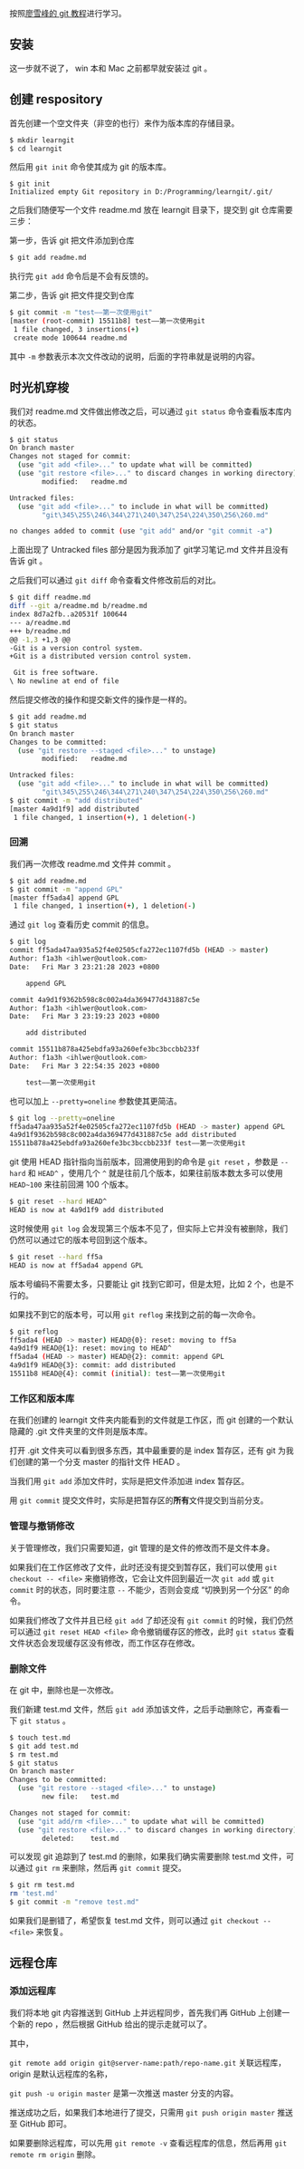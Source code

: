 按照[廖雪峰的 git 教程](https://www.liaoxuefeng.com/wiki/896043488029600)进行学习。

## 安装

这一步就不说了， win 本和 Mac 之前都早就安装过 git 。

## 创建 respository

首先创建一个空文件夹（非空的也行）来作为版本库的存储目录。

```sh
$ mkdir learngit
$ cd learngit
```

然后用 `git init` 命令使其成为 git 的版本库。

```shell
$ git init
Initialized empty Git repository in D:/Programming/learngit/.git/
```

之后我们随便写一个文件 readme.md 放在 learngit 目录下，提交到 git 仓库需要三步：

第一步，告诉 git 把文件添加到仓库

```sh
$ git add readme.md
```

执行完 `git add` 命令后是不会有反馈的。

第二步，告诉 git 把文件提交到仓库

```sh
$ git commit -m "test——第一次使用git"
[master (root-commit) 15511b8] test——第一次使用git
 1 file changed, 3 insertions(+)
 create mode 100644 readme.md
```

其中 `-m` 参数表示本次文件改动的说明，后面的字符串就是说明的内容。

## 时光机穿梭

我们对 readme.md 文件做出修改之后，可以通过 `git status` 命令查看版本库内的状态。

```sh
$ git status
On branch master
Changes not staged for commit:
  (use "git add <file>..." to update what will be committed)
  (use "git restore <file>..." to discard changes in working directory)
        modified:   readme.md

Untracked files:
  (use "git add <file>..." to include in what will be committed)
        "git\345\255\246\344\271\240\347\254\224\350\256\260.md"

no changes added to commit (use "git add" and/or "git commit -a")
```

上面出现了 Untracked files 部分是因为我添加了 git学习笔记.md 文件并且没有告诉 git 。

之后我们可以通过 `git diff` 命令查看文件修改前后的对比。

```sh
$ git diff readme.md
diff --git a/readme.md b/readme.md
index 8d7a2fb..a20531f 100644
--- a/readme.md
+++ b/readme.md
@@ -1,3 +1,3 @@
-Git is a version control system.
+Git is a distributed version control system.

 Git is free software.
\ No newline at end of file
```

然后提交修改的操作和提交新文件的操作是一样的。

```sh
$ git add readme.md
$ git status
On branch master
Changes to be committed:
  (use "git restore --staged <file>..." to unstage)
        modified:   readme.md

Untracked files:
  (use "git add <file>..." to include in what will be committed)
        "git\345\255\246\344\271\240\347\254\224\350\256\260.md"
$ git commit -m "add distributed"
[master 4a9d1f9] add distributed
 1 file changed, 1 insertion(+), 1 deletion(-)
```

### 回溯

我们再一次修改 readme.md 文件并 commit 。

```sh
$ git add readme.md
$ git commit -m "append GPL"
[master ff5ada4] append GPL
 1 file changed, 1 insertion(+), 1 deletion(-)
```

通过 `git log` 查看历史 commit 的信息。

```sh
$ git log
commit ff5ada47aa935a52f4e02505cfa272ec1107fd5b (HEAD -> master)
Author: f1a3h <ihlwer@outlook.com>
Date:   Fri Mar 3 23:21:28 2023 +0800

    append GPL

commit 4a9d1f9362b598c8c002a4da369477d431887c5e
Author: f1a3h <ihlwer@outlook.com>
Date:   Fri Mar 3 23:19:23 2023 +0800

    add distributed

commit 15511b878a425ebdfa93a260efe3bc3bccbb233f
Author: f1a3h <ihlwer@outlook.com>
Date:   Fri Mar 3 22:54:35 2023 +0800

    test——第一次使用git
```

也可以加上 `--pretty=oneline` 参数使其更简洁。

```sh
$ git log --pretty=oneline
ff5ada47aa935a52f4e02505cfa272ec1107fd5b (HEAD -> master) append GPL
4a9d1f9362b598c8c002a4da369477d431887c5e add distributed
15511b878a425ebdfa93a260efe3bc3bccbb233f test——第一次使用git
```

git 使用 HEAD 指针指向当前版本，回溯使用到的命令是 `git reset` ，参数是 `--hard` 和 `HEAD^` ，使用几个 `^` 就是往前几个版本，如果往前版本数太多可以使用 `HEAD~100` 来往前回溯 100 个版本。

```sh
$ git reset --hard HEAD^
HEAD is now at 4a9d1f9 add distributed
```

这时候使用 `git log` 会发现第三个版本不见了，但实际上它并没有被删除，我们仍然可以通过它的版本号回到这个版本。

```sh
$ git reset --hard ff5a
HEAD is now at ff5ada4 append GPL
```

版本号编码不需要太多，只要能让 git 找到它即可，但是太短，比如 2 个，也是不行的。

如果找不到它的版本号，可以用 `git reflog` 来找到之前的每一次命令。

```sh
$ git reflog
ff5ada4 (HEAD -> master) HEAD@{0}: reset: moving to ff5a
4a9d1f9 HEAD@{1}: reset: moving to HEAD^
ff5ada4 (HEAD -> master) HEAD@{2}: commit: append GPL
4a9d1f9 HEAD@{3}: commit: add distributed
15511b8 HEAD@{4}: commit (initial): test——第一次使用git
```

### 工作区和版本库

在我们创建的 learngit 文件夹内能看到的文件就是工作区，而 git 创建的一个默认隐藏的 .git 文件夹里的文件则是版本库。

打开 .git 文件夹可以看到很多东西，其中最重要的是 index 暂存区，还有 git 为我们创建的第一个分支 master 的指针文件 HEAD 。

当我们用 `git add` 添加文件时，实际是把文件添加进 index 暂存区。

用 `git commit` 提交文件时，实际是把暂存区的**所有**文件提交到当前分支。

### 管理与撤销修改

关于管理修改，我们只需要知道，git 管理的是文件的修改而不是文件本身。

如果我们在工作区修改了文件，此时还没有提交到暂存区，我们可以使用 `git checkout -- <file>` 来撤销修改，它会让文件回到最近一次 `git add` 或 `git commit` 时的状态，同时要注意 `--` 不能少，否则会变成 “切换到另一个分区” 的命令。

如果我们修改了文件并且已经 `git add` 了却还没有 `git commit` 的时候，我们仍然可以通过 `git reset HEAD <file>` 命令撤销缓存区的修改，此时 `git status` 查看文件状态会发现缓存区没有修改，而工作区存在修改。

### 删除文件

在 git 中，删除也是一次修改。

我们新建 test.md 文件，然后 `git add` 添加该文件，之后手动删除它，再查看一下 `git status` 。

```sh
$ touch test.md
$ git add test.md
$ rm test.md
$ git status
On branch master
Changes to be committed:
  (use "git restore --staged <file>..." to unstage)
        new file:   test.md

Changes not staged for commit:
  (use "git add/rm <file>..." to update what will be committed)
  (use "git restore <file>..." to discard changes in working directory)
        deleted:    test.md
```

可以发现 git 追踪到了 test.md 的删除，如果我们确实需要删除 test.md 文件，可以通过 `git rm` 来删除，然后再 `git commit` 提交。

```sh
$ git rm test.md
rm 'test.md'
$ git commit -m "remove test.md"
```

如果我们是删错了，希望恢复 test.md 文件，则可以通过 `git checkout -- <file>` 来恢复。

## 远程仓库

### 添加远程库

我们将本地 git 内容推送到 GitHub 上并远程同步，首先我们再 GitHub 上创建一个新的 repo ，然后根据 GitHub 给出的提示走就可以了。

其中，

`git remote add origin git@server-name:path/repo-name.git` 关联远程库，origin 是默认远程库的名称，

`git push -u origin master` 是第一次推送 master 分支的内容。

推送成功之后，如果我们本地进行了提交，只需用 `git push origin master` 推送至 GitHub 即可。

如果要删除远程库，可以先用 `git remote -v` 查看远程库的信息，然后再用 `git remote rm origin` 删除。

